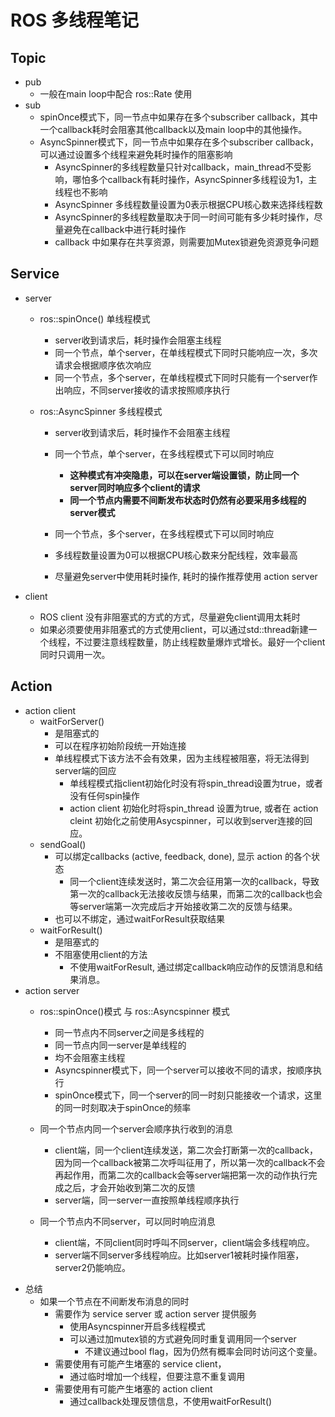 # ROS 多线程笔记

## Topic

* pub
  * 一般在main loop中配合 ros::Rate 使用
* sub
  * spinOnce模式下，同一节点中如果存在多个subscriber callback，其中一个callback耗时会阻塞其他callback以及main loop中的其他操作。
  * AsyncSpinner模式下，同一节点中如果存在多个subscriber callback，可以通过设置多个线程来避免耗时操作的阻塞影响
    * AsyncSpinner的多线程数量只针对callback，main_thread不受影响，哪怕多个callback有耗时操作，AsyncSpinner多线程设为1，主线程也不影响
    * AsyncSpinner 多线程数量设置为0表示根据CPU核心数来选择线程数
    * AsyncSpinner的多线程数量取决于同一时间可能有多少耗时操作，尽量避免在callback中进行耗时操作
    * callback 中如果存在共享资源，则需要加Mutex锁避免资源竞争问题



## Service

* server
  
  * ros::spinOnce() 单线程模式
    * server收到请求后，耗时操作会阻塞主线程
    * 同一个节点，单个server，在单线程模式下同时只能响应一次，多次请求会根据顺序依次响应
    * 同一个节点，多个server，在单线程模式下同时只能有一个server作出响应，不同server接收的请求按照顺序执行
  
  
  * ros::AsyncSpinner 多线程模式
    * server收到请求后，耗时操作不会阻塞主线程
    * 同一个节点，单个server，在多线程模式下可以同时响应 
        * **这种模式有冲突隐患，可以在server端设置锁，防止同一个server同时响应多个client的请求**
        * **同一个节点内需要不间断发布状态时仍然有必要采用多线程的server模式**
  
    * 同一个节点，多个server，在多线程模式下可以同时响应
    * 多线程数量设置为0可以根据CPU核心数来分配线程，效率最高
    * 尽量避免server中使用耗时操作, 耗时的操作推荐使用 action server
  
* client
  * ROS client 没有非阻塞式的方式的方式，尽量避免client调用太耗时
  * 如果必须要使用非阻塞式的方式使用client，可以通过std::thread新建一个线程，不过要注意线程数量，防止线程数量爆炸式增长。最好一个client同时只调用一次。



## Action

* action client
  * waitForServer()
    * 是阻塞式的
    * 可以在程序初始阶段统一开始连接
    * 单线程模式下该方法不会有效果，因为主线程被阻塞，将无法得到server端的回应
      * 单线程模式指client初始化时没有将spin_thread设置为true，或者没有任何spin操作
      * action client 初始化时将spin_thread 设置为true, 或者在 action cleint 初始化之前使用Asycspinner，可以收到server连接的回应。
  * sendGoal()
    * 可以绑定callbacks (active, feedback, done), 显示 action 的各个状态
      * 同一个client连续发送时，第二次会征用第一次的callback，导致第一次的callback无法接收反馈与结果，而第二次的callback也会等server端第一次完成后才开始接收第二次的反馈与结果。
    * 也可以不绑定，通过waitForResult获取结果
  * waitForResult()
    * 是阻塞式的
    * 不阻塞使用client的方法
        * 不使用waitForResult, 通过绑定callback响应动作的反馈消息和结果消息。
* action server
  * ros::spinOnce()模式 与 ros::Asyncspinner 模式
      * 同一节点内不同server之间是多线程的
      * 同一节点内同一server是单线程的
      * 均不会阻塞主线程
      * Asyncspinner模式下，同一个server可以接收不同的请求，按顺序执行
      * spinOnce模式下，同一个server的同一时刻只能接收一个请求，这里的同一时刻取决于spinOnce的频率
  * 同一个节点内同一个server会顺序执行收到的消息
  
    * client端，同一个client连续发送，第二次会打断第一次的callback，因为同一个callback被第二次呼叫征用了，所以第一次的callback不会再起作用，而第二次的callback会等server端把第一次的动作执行完成之后，才会开始收到第二次的反馈
    * server端，同一server一直按照单线程顺序执行
  * 同一个节点内不同server，可以同时响应消息
  
    * client端，不同client同时呼叫不同server，client端会多线程响应。
    * server端不同server多线程响应。比如server1被耗时操作阻塞，server2仍能响应。



-   总结
    -   如果一个节点在不间断发布消息的同时
        -   需要作为 service server 或 action server 提供服务
            -   使用Asyncspinner开启多线程模式
            -   可以通过加mutex锁的方式避免同时重复调用同一个server
                -   不建议通过bool flag，因为仍然有概率会同时访问这个变量。
        -   需要使用有可能产生堵塞的 service client，
            -   通过临时增加一个线程，但要注意不重复调用
        -   需要使用有可能产生堵塞的 action client
            -   通过callback处理反馈信息，不使用waitForResult()

